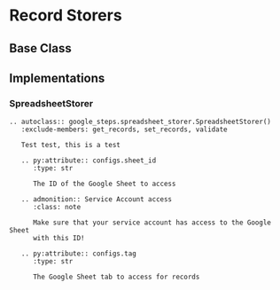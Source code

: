 # Record Storers

## Base Class

## Implementations

### SpreadsheetStorer

```{eval-rst}
.. autoclass:: google_steps.spreadsheet_storer.SpreadsheetStorer()
   :exclude-members: get_records, set_records, validate

   Test test, this is a test

   .. py:attribute:: configs.sheet_id
      :type: str

      The ID of the Google Sheet to access

   .. admonition:: Service Account access
      :class: note

      Make sure that your service account has access to the Google Sheet
      with this ID!

   .. py:attribute:: configs.tag
      :type: str

      The Google Sheet tab to access for records
```
